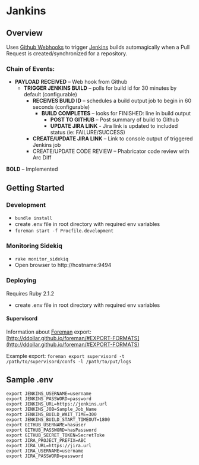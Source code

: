 Jankins
=======

## Overview
Uses [Github Webhooks](https://developer.github.com/webhooks/creating/) to trigger [Jenkins](http://jenkins-ci.org/) builds automagically when a Pull Request is created/synchronized for a repository.

### Chain of Events:

- **PAYLOAD RECEIVED** – Web hook from Github
  - **TRIGGER JENKINS BUILD** – polls for build id for 30 minutes by default (configurable)
    - **RECEIVES BUILD ID** – schedules a build output job to begin in 60 seconds (configurable)
      - **BUILD COMPLETES** – looks for FINISHED: line in build output
        - **POST TO GITHUB** – Post summary of build to Github
        - **UPDATE JIRA LINK** - Jira link is updated to included status (ie: FAILURE/SUCCESS)
    - **CREATE/UPDATE JIRA LINK** – Link to console output of triggered Jenkins job
    - CREATE/UPDATE CODE REVIEW – Phabricator code review with Arc Diff

**BOLD** – Implemented

## Getting Started

### Development
- `bundle install`
- create .env file in root directory with required env variables
- `foreman start -f Procfile.development`

### Monitoring Sidekiq
- `rake monitor_sidekiq`
- Open browser to http://hostname:9494


### Deploying
Requires Ruby 2.1.2

- create .env file in root directory with required env variables

#### Supervisord
Information about [Foreman](http://ddollar.github.io/foreman/) export: [http://ddollar.github.io/foreman/#EXPORT-FORMATS](http://ddollar.github.io/foreman/#EXPORT-FORMATS)

Example export:
`foreman export supervisord -t /path/to/supervisord/confs -l /path/to/put/logs`

## Sample .env

```
export JENKINS_USERNAME=username
export JENKINS_PASSWORD=password
export JENKINS_URL=https://jenkins.url
export JENKINS_JOB=Sample_Job_Name
export JENKINS_BUILD_WAIT_TIME=300
export JENKINS_BUILD_START_TIMEOUT=1800
export GITHUB_USERNAME=hasuser
export GITHUB_PASSWORD=hasPassword
export GITHUB_SECRET_TOKEN=SecretToke
export JIRA_PROJECT_PREFIX=ABC
export JIRA_URL=https://jira.url
export JIRA_USERNAME=username
export JIRA_PASSWORD=password
```
